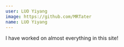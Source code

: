 ```yaml
---
user: LUO Yiyang
image: https://github.com/MRTater
name: LUO Yiyang
---
```

I have worked on almost everything in this site!
